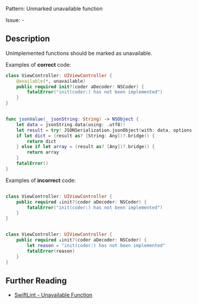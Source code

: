Pattern: Unmarked unavailable function

Issue: -

## Description

Unimplemented functions should be marked as unavailable.

Examples of **correct** code:
```swift
class ViewController: UIViewController {
    @available(*, unavailable)
    public required init?(coder aDecoder: NSCoder) {
        fatalError("init(coder:) has not been implemented")
    }
}


func jsonValue(_ jsonString: String) -> NSObject {
    let data = jsonString.data(using: .utf8)!
    let result = try! JSONSerialization.jsonObject(with: data, options: [])
    if let dict = (result as? [String: Any])?.bridge() {
        return dict
    } else if let array = (result as? [Any])?.bridge() {
        return array
    }
    fatalError()
}

```
Examples of **incorrect** code:
```swift

class ViewController: UIViewController {
    public required ↓init?(coder aDecoder: NSCoder) {
        fatalError("init(coder:) has not been implemented")
    }
}


class ViewController: UIViewController {
    public required ↓init?(coder aDecoder: NSCoder) {
        let reason = "init(coder:) has not been implemented"
        fatalError(reason)
    }
}

```

## Further Reading

* [SwiftLint - Unavailable Function](https://realm.github.io/SwiftLint/unavailable_function.html)